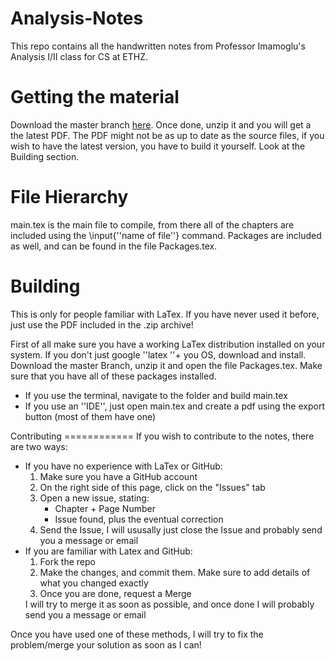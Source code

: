 Analysis-Notes
==============
This repo contains all the handwritten notes from Professor Imamoglu's Analysis I/II class for CS at ETHZ. 

Getting the material
====================
Download the master branch [here](https://github.com/pennatil/Analysis-Notes/archive/master.zip "Master Archive"). Once done, unzip it and you will get a the latest PDF. The PDF might not be as up to date as the source files, if you wish to have the latest version, you have to build it yourself. Look at the Building section. 

File Hierarchy
==============
main.tex is the main file to compile, from there all of the chapters are included using the \input{''name of file''} command. Packages are included as well, and can be found in the file Packages.tex. 

Building
========
This is only for people familiar with LaTex. If you have never used it before, just use the PDF included in the .zip archive!

First of all make sure you have a working LaTex distribution installed on your system. If you don't just google ''latex ''+ you OS, download and install. 
Download the master Branch, unzip it and open the file Packages.tex. Make sure that you have all of these packages installed.
<ul>
<li>If you use the terminal, navigate to the folder and build main.tex</li>
<li>If you use an ''IDE'', just open main.tex and create a pdf using the export button (most of them have one)</li>
</ul>
Contributing
============
If you wish to contribute to the notes, there are two ways:
<ul>
<li>If you have no experience with LaTex or GitHub:
<ol>
<li>Make sure you have a GitHub account</li>
<li>On the right side of this page, click on the "Issues" tab</li>
<li>Open a new issue, stating:
<ul>
<li>Chapter + Page Number</li>
<li>Issue found, plus the eventual correction</li>
</ul>
<li>Send the Issue, I will ususally just close the Issue and probably send you a message or email
</ol>
<li>If you are familiar with Latex and GitHub:
<ol>
<li>Fork the repo</li>
<li>Make the changes, and commit them. Make sure to add details of what you changed exactly</li>
<li>Once you are done, request a Merge</li>
</ol>
I will try to merge it as soon as possible, and once done I will probably send you a message or email
</ol>
</ul>
Once you have used one of these methods, I will try to fix the problem/merge your solution as soon as I can!

 
